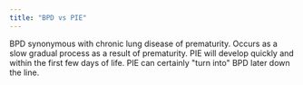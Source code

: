 ```yaml
---
title: "BPD vs PIE"
---
```

BPD synonymous with chronic lung disease of prematurity. Occurs as a slow gradual process as a result of prematurity. PIE will develop quickly and within the first few days of life. PIE can certainly &quot;turn into&quot; BPD later down the line.

